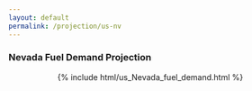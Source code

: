 ```yaml
---
layout: default
permalink: /projection/us-nv
---
```


### Nevada Fuel Demand Projection

<p align="center">
    {% include html/us_Nevada_fuel_demand.html %}
</p>

